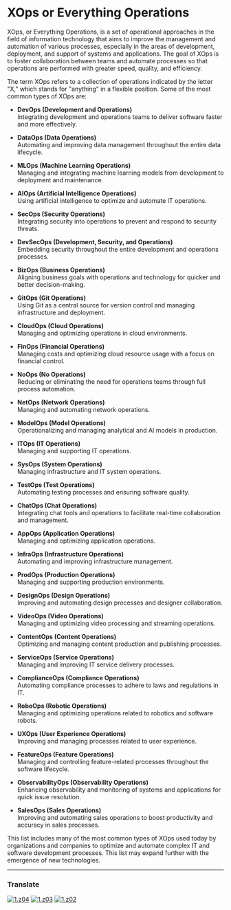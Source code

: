 # XOps or Everything Operations

XOps, or Everything Operations, is a set of operational approaches in the field of information technology that aims to improve the management and automation of various processes, especially in the areas of development, deployment, and support of systems and applications. The goal of XOps is to foster collaboration between teams and automate processes so that operations are performed with greater speed, quality, and efficiency.

The term XOps refers to a collection of operations indicated by the letter "X," which stands for "anything" in a flexible position. Some of the most common types of XOps are:

- **DevOps (Development and Operations)**  
  Integrating development and operations teams to deliver software faster and more effectively.

- **DataOps (Data Operations)**  
  Automating and improving data management throughout the entire data lifecycle.

- **MLOps (Machine Learning Operations)**  
  Managing and integrating machine learning models from development to deployment and maintenance.

- **AIOps (Artificial Intelligence Operations)**  
  Using artificial intelligence to optimize and automate IT operations.

- **SecOps (Security Operations)**  
  Integrating security into operations to prevent and respond to security threats.

- **DevSecOps (Development, Security, and Operations)**  
  Embedding security throughout the entire development and operations processes.

- **BizOps (Business Operations)**  
  Aligning business goals with operations and technology for quicker and better decision-making.

- **GitOps (Git Operations)**  
  Using Git as a central source for version control and managing infrastructure and deployment.

- **CloudOps (Cloud Operations)**  
  Managing and optimizing operations in cloud environments.

- **FinOps (Financial Operations)**  
  Managing costs and optimizing cloud resource usage with a focus on financial control.

- **NoOps (No Operations)**  
  Reducing or eliminating the need for operations teams through full process automation.

- **NetOps (Network Operations)**  
  Managing and automating network operations.

- **ModelOps (Model Operations)**  
  Operationalizing and managing analytical and AI models in production.

- **ITOps (IT Operations)**  
  Managing and supporting IT operations.

- **SysOps (System Operations)**  
  Managing infrastructure and IT system operations.

- **TestOps (Test Operations)**  
  Automating testing processes and ensuring software quality.

- **ChatOps (Chat Operations)**  
  Integrating chat tools and operations to facilitate real-time collaboration and management.

- **AppOps (Application Operations)**  
  Managing and optimizing application operations.

- **InfraOps (Infrastructure Operations)**  
  Automating and improving infrastructure management.

- **ProdOps (Production Operations)**  
  Managing and supporting production environments.

- **DesignOps (Design Operations)**  
  Improving and automating design processes and designer collaboration.

- **VideoOps (Video Operations)**  
  Managing and optimizing video processing and streaming operations.

- **ContentOps (Content Operations)**  
  Optimizing and managing content production and publishing processes.

- **ServiceOps (Service Operations)**  
  Managing and improving IT service delivery processes.

- **ComplianceOps (Compliance Operations)**  
  Automating compliance processes to adhere to laws and regulations in IT.

- **RoboOps (Robotic Operations)**  
  Managing and optimizing operations related to robotics and software robots.

- **UXOps (User Experience Operations)**  
  Improving and managing processes related to user experience.

- **FeatureOps (Feature Operations)**  
  Managing and controlling feature-related processes throughout the software lifecycle.

- **ObservabilityOps (Observability Operations)**  
  Enhancing observability and monitoring of systems and applications for quick issue resolution.

- **SalesOps (Sales Operations)**  
  Improving and automating sales operations to boost productivity and accuracy in sales processes.

This list includes many of the most common types of XOps used today by organizations and companies to optimize and automate complex IT and software development processes. This list may expand further with the emergence of new technologies.

----

[z01]: README.md
[z02]: README-az.md
[z03]: README-tr.md
[z04]: README-fa.md

[1.z01]: https://raw.githubusercontent.com/samadelmakchi/samadelmakchi/main/flag/en.svg (English)
[1.z02]: https://raw.githubusercontent.com/samadelmakchi/samadelmakchi/main/flag/az.svg (Azərbaycani)
[1.z03]: https://raw.githubusercontent.com/samadelmakchi/samadelmakchi/main/flag/tr.svg (Türkisch)
[1.z04]: https://raw.githubusercontent.com/samadelmakchi/samadelmakchi/main/flag/fa.svg (فارسی)

### Translate
[![1.z04]][z04] [![1.z03]][z03] [![1.z02]][z02] 
